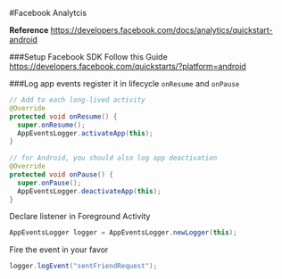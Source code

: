 #Facebook Analytcis

**Reference**
https://developers.facebook.com/docs/analytics/quickstart-android

###Setup Facebook SDK
Follow this Guide
https://developers.facebook.com/quickstarts/?platform=android

###Log app events
register it in lifecycle `onResume` and `onPause`

```java
// Add to each long-lived activity
@Override
protected void onResume() { 
  super.onResume(); 
  AppEventsLogger.activateApp(this); 
}
  
// for Android, you should also log app deactivation
@Override
protected void onPause() { 
  super.onPause(); 
  AppEventsLogger.deactivateApp(this);
}
```
Declare listener in Foreground Activity

```java
AppEventsLogger logger = AppEventsLogger.newLogger(this);
```
Fire the event in your favor
```java
logger.logEvent("sentFriendRequest");
```
